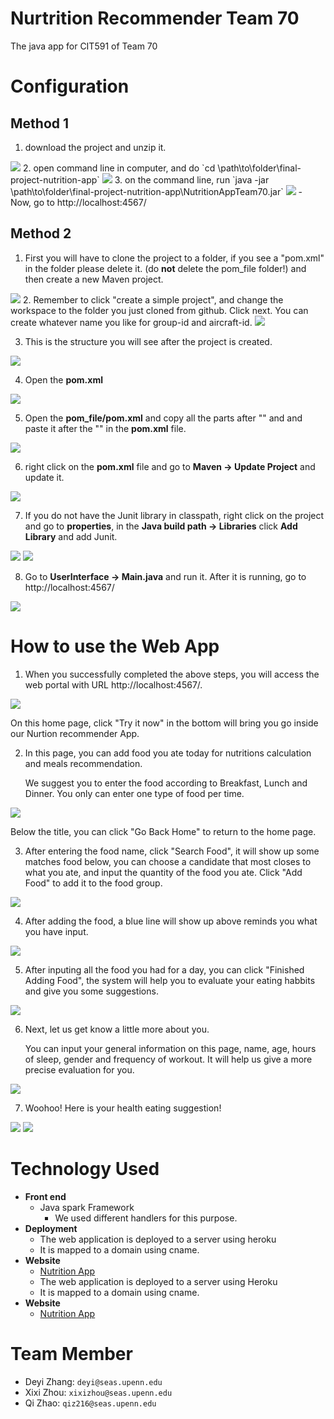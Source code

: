 # Nurtrition Recommender Team 70
The java app for CIT591 of Team 70

# Configuration
## Method 1
1. download the project and unzip it.
<img src='https://github.com/UPenn-CIT599/final-project-nutrition-app/blob/master/images/Screenshot%20at%20Apr%2020%2020-50-52.png'>
2. open command line in computer, and do `cd \path\to\folder\final-project-nutrition-app`
<img src='https://github.com/UPenn-CIT599/final-project-nutrition-app/blob/master/images/Screenshot%20at%20Apr%2020%2020-51-39.png'>
3. on the command line, run `java -jar \path\to\folder\final-project-nutrition-app\NutritionAppTeam70.jar`
<img src='https://github.com/UPenn-CIT599/final-project-nutrition-app/blob/master/images/Screenshot%20at%20Apr%2020%2020-52-12.png'>
- Now, go to http://localhost:4567/

## Method 2
1. First you will have to clone the project to a folder, if you see a "pom.xml" in the folder please delete it. (do **not** delete the pom_file folder!) and then create a new Maven project.
<img src='https://github.com/UPenn-CIT599/final-project-nutrition-app/blob/master/images/1.maven.png'>
2. Remember to click "create a simple project", and change the workspace to the folder you just cloned from github. Click next. You can create whatever name you like for group-id and aircraft-id.
<img src='https://github.com/UPenn-CIT599/final-project-nutrition-app/blob/master/images/2.configure_maven.png'>

3. This is the structure you will see after the project is created.
<img src='https://github.com/UPenn-CIT599/final-project-nutrition-app/blob/master/images/3.pomfile.png'>

4. Open the **pom.xml** 
<img src='https://github.com/UPenn-CIT599/final-project-nutrition-app/blob/master/images/4.replacepom.png'>

5. Open the **pom_file/pom.xml** and copy all the parts after "<dependencies>" and and paste it after the "</version>" in the **pom.xml** file.
<img src='https://github.com/UPenn-CIT599/final-project-nutrition-app/blob/master/images/5.copy.png'>

6. right click on the **pom.xml** file and go to **Maven -> Update Project** and update it.
<img src='https://github.com/UPenn-CIT599/final-project-nutrition-app/blob/master/images/6.updatemaven.png'>

7. If you do not have the Junit library in classpath, right click on the project and go to **properties**, in the **Java build path -> Libraries** click **Add Library** and add Junit.
<img src='https://github.com/UPenn-CIT599/final-project-nutrition-app/blob/master/images/7.enablejunit.png'>
<img src='hhttps://github.com/UPenn-CIT599/final-project-nutrition-app/blob/master/images/8.junit.png'>

8. Go to **UserInterface -> Main.java** and run it. After it is running, go to http://localhost:4567/
<img src='https://github.com/UPenn-CIT599/final-project-nutrition-app/blob/master/images/9.runMain.png'>

# How to use the Web App
1. When you successfully completed the above steps, you will access the web portal with URL http://localhost:4567/.
<img src='https://github.com/UPenn-CIT599/final-project-nutrition-app/blob/master/images/HomePage.png'>

On this home page, click "Try it now" in the bottom will bring you go inside our Nurtion recommender App.

2. In this page, you can add food you ate today for nutritions calculation and meals recommendation.

   We suggest you to enter the food according to Breakfast, Lunch and Dinner. You only can enter one type of food per time.
<img src='https://github.com/UPenn-CIT599/final-project-nutrition-app/blob/master/images/InputFood.png'>

   Below the title, you can click "Go Back Home" to return to the home page.
   
3. After entering the food name, click "Search Food", it will show up some matches food below, you can choose a candidate that most closes to what you ate, and input the quantity of the food you ate. Click "Add Food" to add it to the food group.
<img src='https://github.com/UPenn-CIT599/final-project-nutrition-app/blob/master/images/SearchFood.png'>

4. After adding the food, a blue line will show up above reminds you what you have input.
<img src='https://github.com/UPenn-CIT599/final-project-nutrition-app/blob/master/images/AddFood.png'>

5. After inputing all the food you had for a day, you can click "Finished Adding Food", the system will help you to evaluate your eating habbits and give you some suggestions.
<img src='https://github.com/UPenn-CIT599/final-project-nutrition-app/blob/master/images/AddEverything.png'>

6. Next, let us get know a little more about you.

   You can input your general information on this page, name, age, hours of sleep, gender and frequency of workout. It will help us give a more precise evaluation for you.

<img src='https://github.com/UPenn-CIT599/final-project-nutrition-app/blob/master/images/UserInput2.png'>

7. Woohoo! Here is your health eating suggestion!
<img src='https://github.com/UPenn-CIT599/final-project-nutrition-app/blob/master/images/Suggestion1.png'>

<img src='https://github.com/UPenn-CIT599/final-project-nutrition-app/blob/master/images/Suggestion2.png'>


# Technology Used
- **Front end**
  - Java spark Framework
  	- We used different handlers for this purpose.
- **Deployment**
  - The web application is deployed to a server using heroku
  - It is mapped to a domain using cname.
- **Website**
  - <a href="http://www.qizhaolouis.com">Nutrition App</a>
  - The web application is deployed to a server using Heroku
  - It is mapped to a domain using cname.
- **Website**
  - <a href="http://www.qizhaolouis.com">Nutrition App</a>

# Team Member
- Deyi Zhang: `deyi@seas.upenn.edu`
- Xixi Zhou: `xixizhou@seas.upenn.edu`
- Qi Zhao: `qiz216@seas.upenn.edu`
